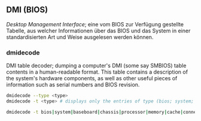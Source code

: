DMI (BIOS)
--------------------------------------------------

*Desktop Management Interface*; eine vom BIOS zur Verfügung gestellte Tabelle, aus welcher Informationen über das BIOS und das System in einer standardisierten Art und Weise ausgelesen werden können.

### dmidecode

DMI table decoder; dumping a computer's DMI (some say SMBIOS) table contents in a human-readable format. This table contains a description of the system's hardware components, as well as other useful pieces of information such as serial numbers and BIOS revision.

```sh
dmidecode --type <type>
dmidecode -t <type> # displays only the entries of type (bios; system; baseboard; chassis; processor; memory; cache; connector; slot)   

dmidecode -t bios|system|baseboard|chassis|processor|memory|cache|connector|slot
```
